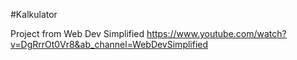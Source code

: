 #Kalkulator

Project from Web Dev Simplified https://www.youtube.com/watch?v=DgRrrOt0Vr8&ab_channel=WebDevSimplified
